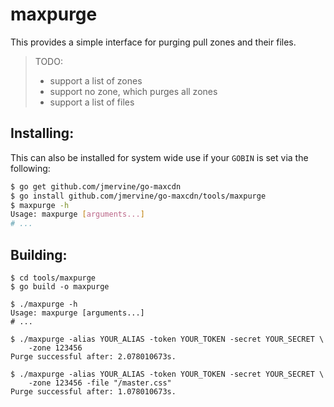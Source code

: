 maxpurge
========

This provides a simple interface for purging pull zones and their files.

> TODO:
>
> - support a list of zones
> - support no zone, which purges all zones
> - support a list of files

Installing:
-----------

This can also be installed for system wide use if your `GOBIN` is set via the following:

```bash
$ go get github.com/jmervine/go-maxcdn
$ go install github.com/jmervine/go-maxcdn/tools/maxpurge
$ maxpurge -h
Usage: maxpurge [arguments...]
# ...
```

Building:
---------

```
$ cd tools/maxpurge
$ go build -o maxpurge

$ ./maxpurge -h
Usage: maxpurge [arguments...]
# ...

$ ./maxpurge -alias YOUR_ALIAS -token YOUR_TOKEN -secret YOUR_SECRET \
    -zone 123456
Purge successful after: 2.078010673s.

$ ./maxpurge -alias YOUR_ALIAS -token YOUR_TOKEN -secret YOUR_SECRET \
    -zone 123456 -file "/master.css"
Purge successful after: 1.078010673s.
```

